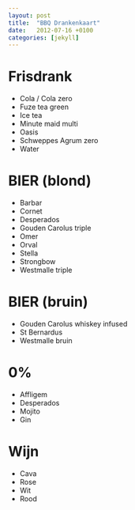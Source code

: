 ```yaml
---
layout: post
title:  "BBQ Drankenkaart"
date:   2012-07-16 +0100
categories: [jekyll]
---
```


# Frisdrank

- Cola / Cola zero
- Fuze tea green
- Ice tea
- Minute maid multi
- Oasis
- Schweppes Agrum zero
- Water

# BIER (blond)

- Barbar
- Cornet
- Desperados
- Gouden Carolus triple
- Omer
- Orval
- Stella
- Strongbow
- Westmalle triple

# BIER (bruin)

- Gouden Carolus whiskey infused
- St Bernardus
- Westmalle bruin

# 0%

- Affligem
- Desperados
- Mojito
- Gin

# Wijn

- Cava
- Rose
- Wit
- Rood